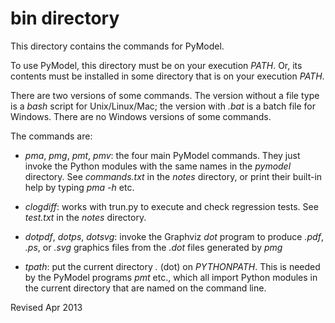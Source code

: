 
bin directory
=============

This directory contains the commands for PyModel.

To use PyModel, this directory must be on your execution *PATH*.
Or, its contents must be installed in some directory that is on your
execution *PATH*.

There are two versions of some commands.  The version without a file
type is a *bash* script for Unix/Linux/Mac; the version with *.bat* is
a batch file for Windows.  There are no Windows versions of some
commands.

The commands are:

- *pma*, *pmg*, *pmt*, *pmv*: the four main PyModel commands.  They
  just invoke the Python modules with the same names in the *pymodel*
  directory.  See *commands.txt* in the *notes* directory, or print
  their built-in help by typing *pma -h* etc.

- *clogdiff*: works with trun.py to execute and check
  regression tests.  See *test.txt* in the *notes* directory.

- *dotpdf*, *dotps*, *dotsvg*: invoke the Graphviz *dot* program to
  produce *.pdf*, *.ps*, or *.svg* graphics files from the *.dot*
  files generated by *pmg*

- *tpath*: put the current directory *.* (dot) on *PYTHONPATH*. This
   is needed by the PyModel programs *pmt* etc., which all import
   Python modules in the current directory that are named on the command line.


Revised Apr 2013
